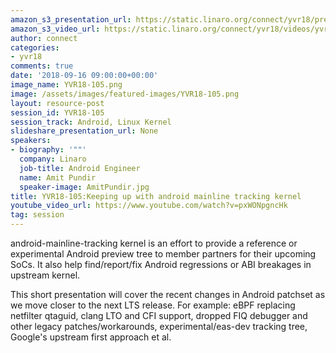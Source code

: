 ```yaml
---
amazon_s3_presentation_url: https://static.linaro.org/connect/yvr18/presentations/yvr18-105.pdf
amazon_s3_video_url: https://static.linaro.org/connect/yvr18/videos/yvr18-105.mp4
author: connect
categories:
- yvr18
comments: true
date: '2018-09-16 09:00:00+00:00'
image_name: YVR18-105.png
image: /assets/images/featured-images/YVR18-105.png
layout: resource-post
session_id: YVR18-105
session_track: Android, Linux Kernel
slideshare_presentation_url: None
speakers:
- biography: '""'
  company: Linaro
  job-title: Android Engineer
  name: Amit Pundir
  speaker-image: AmitPundir.jpg
title: YVR18-105:Keeping up with android mainline tracking kernel
youtube_video_url: https://www.youtube.com/watch?v=pxWONpgncHk
tag: session
---
```


android-mainline-tracking kernel is an effort to provide a reference or experimental Android preview tree to member partners for their upcoming SoCs. It also help find/report/fix Android regressions or ABI breakages in upstream kernel.

This short presentation will cover the recent changes in Android patchset as we move closer to the next LTS release. For example: eBPF replacing netfilter qtaguid, clang LTO and CFI support, dropped FIQ debugger and other legacy patches/workarounds, experimental/eas-dev tracking tree, Google's upstream first approach et al.
